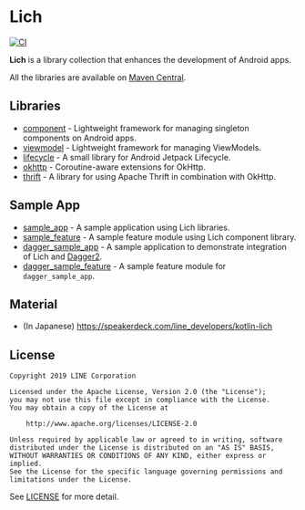 # Lich

[ ![CI](https://github.com/line/lich/workflows/CI/badge.svg?branch=master&event=push) ](https://github.com/line/lich/actions?query=workflow%3ACI+branch%3Amaster+event%3Apush)

**Lich** is a library collection that enhances the development of Android apps.

All the libraries are available on [Maven Central](https://search.maven.org/search?q=g:com.linecorp.lich).

## Libraries

- [component](component) - Lightweight framework for managing singleton components on Android apps.
- [viewmodel](viewmodel) - Lightweight framework for managing ViewModels.
- [lifecycle](lifecycle) - A small library for Android Jetpack Lifecycle.
- [okhttp](okhttp) - Coroutine-aware extensions for OkHttp.
- [thrift](thrift) - A library for using Apache Thrift in combination with OkHttp.

## Sample App

- [sample_app](sample_app) - A sample application using Lich libraries.
- [sample_feature](sample_feature) - A sample feature module using Lich component library.
- [dagger_sample_app](dagger_sample_app) - A sample application to demonstrate integration of Lich and [Dagger2](https://dagger.dev/).
- [dagger_sample_feature](dagger_sample_feature) - A sample feature module for `dagger_sample_app`.

## Material

- (In Japanese) https://speakerdeck.com/line_developers/kotlin-lich

## License

```text
Copyright 2019 LINE Corporation

Licensed under the Apache License, Version 2.0 (the "License");
you may not use this file except in compliance with the License.
You may obtain a copy of the License at

    http://www.apache.org/licenses/LICENSE-2.0

Unless required by applicable law or agreed to in writing, software
distributed under the License is distributed on an "AS IS" BASIS,
WITHOUT WARRANTIES OR CONDITIONS OF ANY KIND, either express or implied.
See the License for the specific language governing permissions and
limitations under the License.
```

See [LICENSE](LICENSE) for more detail.
